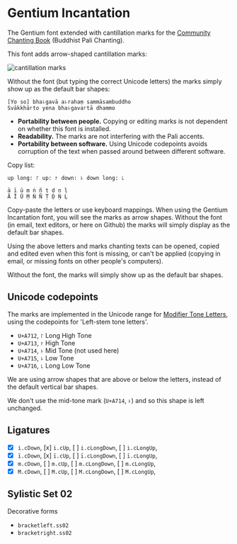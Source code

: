 # Gentium Incantation

The Gentium font extended with cantillation marks for the
[Community Chanting Book][chanting-book] (Buddhist Pali Chanting).

This font adds arrow-shaped cantillation marks:

![cantillation marks][marks]

[marks]: http://profound-labs.github.io/gentium-incantation-font/img/yo-so-bhagava.png

Without the font (but typing the correct Unicode letters) the marks simply show up as the default bar shapes:

    [Yo so] bha꜕gavā a꜕rahaṃ sammāsambuddho
    Svākkhā꜓to yena bha꜕gava꜓tā dhammo

- **Portability between people.** Copying or editing marks is not
  dependent on whether this font is installed.
- **Readability.** The marks are not interfering with the Pali accents.
- **Portability between software.** Using Unicode codepoints avoids corruption of the text
  when passed around between different software.

Copy list:

    up long: ꜒ up: ꜓ down: ꜕ down long: ꜖
    
    ā ī ū ṃ ṅ ñ ṭ ḍ ṇ ḷ
    Ā Ī Ū Ṃ Ṅ Ñ Ṭ Ḍ Ṇ Ḷ

Copy-paste the letters or use keyboard mappings. When using the
Gentium Incantation font, you will see the marks as arrow
shapes. Without the font (in email, text editors, or here on Github)
the marks will simply display as the default bar shapes.

Using the above letters and marks chanting texts can be opened, copied and edited
even when this font is missing, or can't be applied (copying in email,
or missing fonts on other people's computers).

Without the font, the marks will simply show up as the default bar shapes.

## Unicode codepoints

The marks are implemented in the Unicode range for
[Modifier Tone Letters][tone-letters], using the codepoints for 'Left-stem tone
letters'.

- `U+A712`, `꜒` Long High Tone
- `U+A713`, `꜓` High Tone
- `U+A714`, `꜔` Mid Tone (not used here)
- `U+A715`, `꜕` Low Tone
- `U+A716`, `꜖` Long Low Tone

We are using arrow shapes that are above or below the letters, instead
of the default vertical bar shapes.

We don't use the mid-tone mark (`U+A714`, `꜔`) and so this shape is
left unchanged.

## Ligatures

- [x] `i.cDown`, [x] `i.cUp`, [ ] `i.cLongDown`, [ ] `i.cLongUp`,
- [x] `ī.cDown`, [x] `ī.cUp`, [ ] `ī.cLongDown`, [ ] `ī.cLongUp`,
- [x] `m.cDown`, [ ] `m.cUp`, [ ] `m.cLongDown`, [ ] `m.cLongUp`,
- [x] `M.cDown`, [ ] `M.cUp`, [ ] `M.cLongDown`, [ ] `M.cLongUp`,

## Sylistic Set 02

Decorative forms

- `bracketleft.ss02`
- `bracketright.ss02`

[chanting-book]: https://github.com/profound-labs/community-chanting-book

[tone-letters]: https://en.wikipedia.org/wiki/Modifier_Tone_Letters_(Unicode_block)

